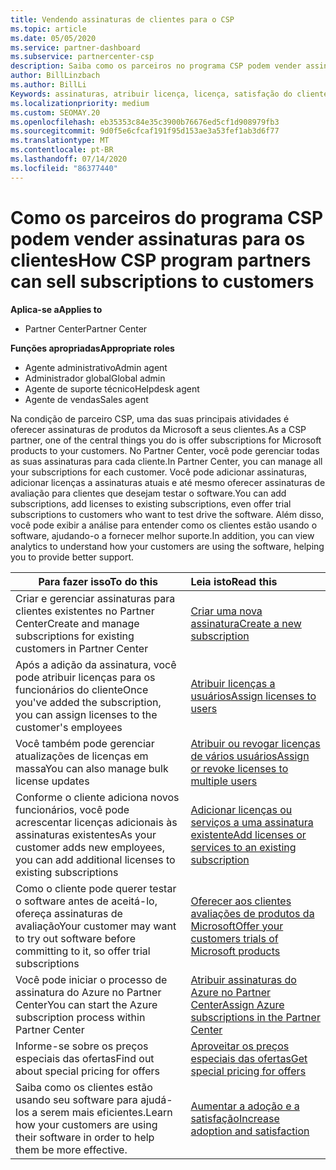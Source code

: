 ```yaml
---
title: Vendendo assinaturas de clientes para o CSP
ms.topic: article
ms.date: 05/05/2020
ms.service: partner-dashboard
ms.subservice: partnercenter-csp
description: Saiba como os parceiros no programa CSP podem vender assinaturas para os clientes e gerenciá-los por meio do Partner Center.
author: BillLinzbach
ms.author: BillLi
Keywords: assinaturas, atribuir licença, licença, satisfação do cliente, assinaturas do Azure
ms.localizationpriority: medium
ms.custom: SEOMAY.20
ms.openlocfilehash: eb35353c84e35c3900b76676ed5cf1d908979fb3
ms.sourcegitcommit: 9d0f5e6cfcaf191f95d153ae3a53fef1ab3d6f77
ms.translationtype: MT
ms.contentlocale: pt-BR
ms.lasthandoff: 07/14/2020
ms.locfileid: "86377440"
---
```

# <a name="how-csp-program-partners-can-sell-subscriptions-to-customers"></a><span data-ttu-id="8c19c-104">Como os parceiros do programa CSP podem vender assinaturas para os clientes</span><span class="sxs-lookup"><span data-stu-id="8c19c-104">How CSP program partners can sell subscriptions to customers</span></span>

<span data-ttu-id="8c19c-105">**Aplica-se a**</span><span class="sxs-lookup"><span data-stu-id="8c19c-105">**Applies to**</span></span>

-  <span data-ttu-id="8c19c-106">Partner Center</span><span class="sxs-lookup"><span data-stu-id="8c19c-106">Partner Center</span></span>

<span data-ttu-id="8c19c-107">**Funções apropriadas**</span><span class="sxs-lookup"><span data-stu-id="8c19c-107">**Appropriate roles**</span></span>

- <span data-ttu-id="8c19c-108">Agente administrativo</span><span class="sxs-lookup"><span data-stu-id="8c19c-108">Admin agent</span></span>
- <span data-ttu-id="8c19c-109">Administrador global</span><span class="sxs-lookup"><span data-stu-id="8c19c-109">Global admin</span></span>
- <span data-ttu-id="8c19c-110">Agente de suporte técnico</span><span class="sxs-lookup"><span data-stu-id="8c19c-110">Helpdesk agent</span></span>
- <span data-ttu-id="8c19c-111">Agente de vendas</span><span class="sxs-lookup"><span data-stu-id="8c19c-111">Sales agent</span></span>

<span data-ttu-id="8c19c-112">Na condição de parceiro CSP, uma das suas principais atividades é oferecer assinaturas de produtos da Microsoft a seus clientes.</span><span class="sxs-lookup"><span data-stu-id="8c19c-112">As a CSP partner, one of the central things you do is offer subscriptions for Microsoft products to your customers.</span></span> <span data-ttu-id="8c19c-113">No Partner Center, você pode gerenciar todas as suas assinaturas para cada cliente.</span><span class="sxs-lookup"><span data-stu-id="8c19c-113">In Partner Center, you can manage all your subscriptions for each customer.</span></span> <span data-ttu-id="8c19c-114">Você pode adicionar assinaturas, adicionar licenças a assinaturas atuais e até mesmo oferecer assinaturas de avaliação para clientes que desejam testar o software.</span><span class="sxs-lookup"><span data-stu-id="8c19c-114">You can add subscriptions, add licenses to existing subscriptions, even offer trial subscriptions to customers who want to test drive the software.</span></span> <span data-ttu-id="8c19c-115">Além disso, você pode exibir a análise para entender como os clientes estão usando o software, ajudando-o a fornecer melhor suporte.</span><span class="sxs-lookup"><span data-stu-id="8c19c-115">In addition, you can view analytics to understand how your customers are using the software, helping you to provide better support.</span></span>

|<span data-ttu-id="8c19c-116">**Para fazer isso**</span><span class="sxs-lookup"><span data-stu-id="8c19c-116">**To do this**</span></span>   |<span data-ttu-id="8c19c-117">**Leia isto**</span><span class="sxs-lookup"><span data-stu-id="8c19c-117">**Read this**</span></span>   |
|----------------------|:----------------------|
|<span data-ttu-id="8c19c-118">Criar e gerenciar assinaturas para clientes existentes no Partner Center</span><span class="sxs-lookup"><span data-stu-id="8c19c-118">Create and manage subscriptions for existing customers in Partner Center</span></span>|[<span data-ttu-id="8c19c-119">Criar uma nova assinatura</span><span class="sxs-lookup"><span data-stu-id="8c19c-119">Create a new subscription</span></span>](create-a-new-subscription.md)|
|<span data-ttu-id="8c19c-120">Após a adição da assinatura, você pode atribuir licenças para os funcionários do cliente</span><span class="sxs-lookup"><span data-stu-id="8c19c-120">Once you've added the subscription, you can assign licenses to the customer's employees</span></span>  |[<span data-ttu-id="8c19c-121">Atribuir licenças a usuários</span><span class="sxs-lookup"><span data-stu-id="8c19c-121">Assign licenses to users</span></span>](assign-licenses-to-users.md)|
|<span data-ttu-id="8c19c-122">Você também pode gerenciar atualizações de licenças em massa</span><span class="sxs-lookup"><span data-stu-id="8c19c-122">You can also manage bulk license updates</span></span>   |[<span data-ttu-id="8c19c-123">Atribuir ou revogar licenças de vários usuários</span><span class="sxs-lookup"><span data-stu-id="8c19c-123">Assign or revoke licenses to multiple users</span></span>](bulk-license-provisioning-for-multiple-users.md)|
|<span data-ttu-id="8c19c-124">Conforme o cliente adiciona novos funcionários, você pode acrescentar licenças adicionais às assinaturas existentes</span><span class="sxs-lookup"><span data-stu-id="8c19c-124">As your customer adds new employees, you can add additional licenses to existing subscriptions</span></span>   |[<span data-ttu-id="8c19c-125">Adicionar licenças ou serviços a uma assinatura existente</span><span class="sxs-lookup"><span data-stu-id="8c19c-125">Add licenses or services to an existing subscription</span></span>](add-licenses-or-services-to-an-existing-subscription.md)|
|<span data-ttu-id="8c19c-126">Como o cliente pode querer testar o software antes de aceitá-lo, ofereça assinaturas de avaliação</span><span class="sxs-lookup"><span data-stu-id="8c19c-126">Your customer may want to try out software before committing to it, so offer trial subscriptions</span></span>    |[<span data-ttu-id="8c19c-127">Oferecer aos clientes avaliações de produtos da Microsoft</span><span class="sxs-lookup"><span data-stu-id="8c19c-127">Offer your customers trials of Microsoft products</span></span>](offer-your-customers-trials-of-microsoft-products.md)|
|<span data-ttu-id="8c19c-128">Você pode iniciar o processo de assinatura do Azure no Partner Center</span><span class="sxs-lookup"><span data-stu-id="8c19c-128">You can start the Azure subscription process within Partner Center</span></span>   |[<span data-ttu-id="8c19c-129">Atribuir assinaturas do Azure no Partner Center</span><span class="sxs-lookup"><span data-stu-id="8c19c-129">Assign Azure subscriptions in the Partner Center</span></span>](assign-azure-subscriptions.md)|
|<span data-ttu-id="8c19c-130">Informe-se sobre os preços especiais das ofertas</span><span class="sxs-lookup"><span data-stu-id="8c19c-130">Find out about special pricing for offers</span></span>   |[<span data-ttu-id="8c19c-131">Aproveitar os preços especiais das ofertas</span><span class="sxs-lookup"><span data-stu-id="8c19c-131">Get special pricing for offers</span></span>](get-special-pricing-for-offers.md)|
|<span data-ttu-id="8c19c-132">Saiba como os clientes estão usando seu software para ajudá-los a serem mais eficientes.</span><span class="sxs-lookup"><span data-stu-id="8c19c-132">Learn how your customers are using their software in order to help them be more effective.</span></span>   | [<span data-ttu-id="8c19c-133">Aumentar a adoção e a satisfação</span><span class="sxs-lookup"><span data-stu-id="8c19c-133">Increase adoption and satisfaction</span></span>](increasing-adoption-and-satisfaction.md)   |
